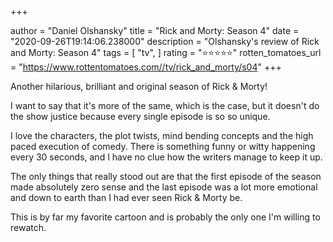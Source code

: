 +++

author = "Daniel Olshansky"
title = "Rick and Morty: Season 4"
date = "2020-09-26T19:14:06.238000"
description = "Olshansky's review of Rick and Morty: Season 4"
tags = [
    "tv",
]
rating = "⭐⭐⭐⭐⭐"
rotten_tomatoes_url = "https://www.rottentomatoes.com//tv/rick_and_morty/s04"
+++

Another hilarious, brilliant and original season of Rick & Morty!

I want to say that it's more of the same, which is the case, but it doesn't do the show justice because every single episode is so so unique.

I love the characters, the plot twists, mind bending concepts and the high paced execution of comedy. There is something funny or witty happening every 30 seconds, and I have no clue how the writers manage to keep it up.

The only things that really stood out are that the first episode of the season made absolutely zero sense and the last episode was a lot more emotional and down to earth than I had ever seen Rick & Morty be. 

This is by far my favorite cartoon and is probably the only one I'm willing to rewatch.

